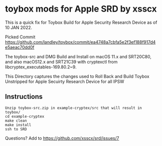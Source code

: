 # toybox mods for Apple SRD by xsscx

This is a quick fix for Toybox Build for Apple Security Research Device as of 10 JAN 2022.

Picked Commit https://github.com/landley/toybox/commit/ea4748a7cbfa5e2f3ef188f917d4e5aeac70dd0f

The toybox-src and DMG Build and Install on macOS 11.x and SRT20C80, and also macOS12.x and SRT21C39 with cryptexctl from libcryptex_executables-169.80.2~9.

This Directory captures the changes used to Roll Back and Build Toybox Unstripped for Apple Secuirty Research Device for all IPSW

Instructions
------
```
Unzip toybox-src.zip in example-cryptex/src that will result in toybox/
cd example-cryptex
make clean
make install
ssh to SRD
```

Questions? Add to https://github.com/xsscx/srd/issues/7
